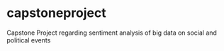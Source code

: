 # capstoneproject
Capstone Project regarding sentiment analysis of big data on social and political events
